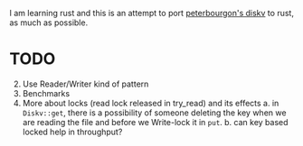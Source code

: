 I am learning rust and this is an attempt to port [peterbourgon's diskv](https://github.com/peterbourgon/diskv) to rust, as much as possible.

# TODO
2. Use Reader/Writer kind of pattern
3. Benchmarks
4. More about locks (read lock released in try_read) and its effects
    a. in `Diskv::get`, there is a possibility of someone deleting the key when we are reading the file and before we Write-lock it in `put`.
    b. can key based locked help in throughput?
